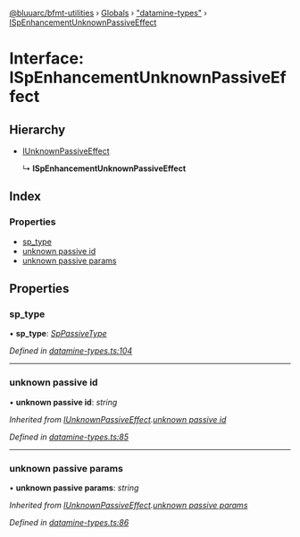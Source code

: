 [@bluuarc/bfmt-utilities](../README.md) › [Globals](../globals.md) › ["datamine-types"](../modules/_datamine_types_.md) › [ISpEnhancementUnknownPassiveEffect](_datamine_types_.ispenhancementunknownpassiveeffect.md)

# Interface: ISpEnhancementUnknownPassiveEffect

## Hierarchy

* [IUnknownPassiveEffect](_datamine_types_.iunknownpassiveeffect.md)

  ↳ **ISpEnhancementUnknownPassiveEffect**

## Index

### Properties

* [sp_type](_datamine_types_.ispenhancementunknownpassiveeffect.md#sp_type)
* [unknown passive id](_datamine_types_.ispenhancementunknownpassiveeffect.md#unknown-passive-id)
* [unknown passive params](_datamine_types_.ispenhancementunknownpassiveeffect.md#unknown-passive-params)

## Properties

###  sp_type

• **sp_type**: *[SpPassiveType](../enums/_datamine_types_.sppassivetype.md)*

*Defined in [datamine-types.ts:104](https://github.com/BluuArc/bfmt-utilities/blob/57ae3a5/src/datamine-types.ts#L104)*

___

###  unknown passive id

• **unknown passive id**: *string*

*Inherited from [IUnknownPassiveEffect](_datamine_types_.iunknownpassiveeffect.md).[unknown passive id](_datamine_types_.iunknownpassiveeffect.md#unknown-passive-id)*

*Defined in [datamine-types.ts:85](https://github.com/BluuArc/bfmt-utilities/blob/57ae3a5/src/datamine-types.ts#L85)*

___

###  unknown passive params

• **unknown passive params**: *string*

*Inherited from [IUnknownPassiveEffect](_datamine_types_.iunknownpassiveeffect.md).[unknown passive params](_datamine_types_.iunknownpassiveeffect.md#unknown-passive-params)*

*Defined in [datamine-types.ts:86](https://github.com/BluuArc/bfmt-utilities/blob/57ae3a5/src/datamine-types.ts#L86)*
